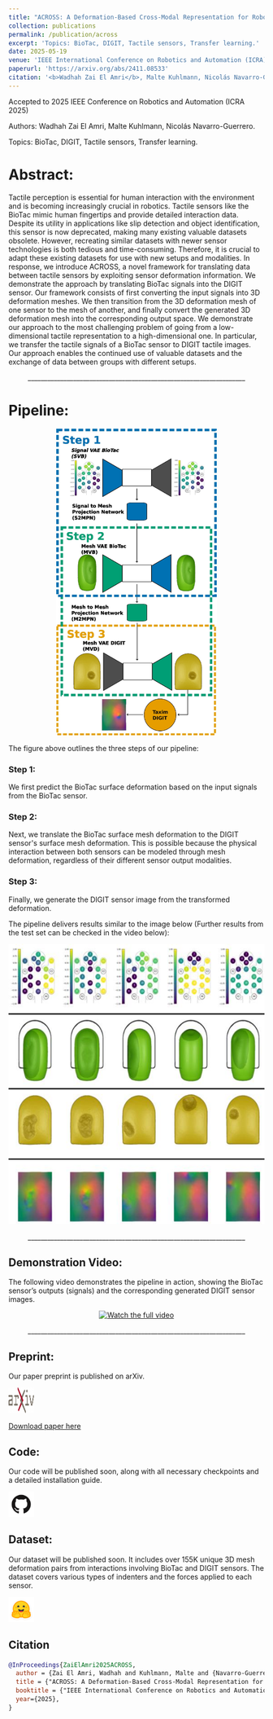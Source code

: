 ```yaml
---
title: "ACROSS: A Deformation-Based Cross-Modal Representation for Robotic Tactile Perception"
collection: publications
permalink: /publication/across
excerpt: 'Topics: BioTac, DIGIT, Tactile sensors, Transfer learning.'
date: 2025-05-19
venue: 'IEEE International Conference on Robotics and Automation (ICRA) 2025, Atlanta, USA'
paperurl: 'https://arxiv.org/abs/2411.08533'
citation: '<b>Wadhah Zai El Amri</b>, Malte Kuhlmann, Nicolás Navarro-Guerrero (2025). &quot;ACROSS: A Deformation-Based Cross-Modal Representation for Robotic Tactile Perception.&quot; <i>2025 IEEE International Conference on Robotics and Automation (ICRA), Atlanta, USA, 2025</i>.'
---
```


Accepted to 2025 IEEE Conference on Robotics and Automation (ICRA 2025)

Authors: Wadhah Zai El Amri, Malte Kuhlmann, Nicolás Navarro-Guerrero.

Topics: BioTac, DIGIT, Tactile sensors, Transfer learning.

# Abstract: 

Tactile perception is essential for human interaction with the environment and is becoming increasingly crucial in robotics. Tactile sensors like the BioTac mimic human fingertips and provide detailed interaction data. Despite its utility in applications like slip detection and object identification, this sensor is now deprecated, making many existing valuable datasets obsolete. However, recreating similar datasets with newer sensor technologies is both tedious and time-consuming. Therefore, it is crucial to adapt these existing datasets for use with new setups and modalities. In response, we introduce ACROSS, a novel framework for translating data between tactile sensors by exploiting sensor deformation information. We demonstrate the approach by translating BioTac signals into the DIGIT sensor. Our framework consists of first converting the input signals into 3D deformation meshes. We then transition from the 3D deformation mesh of one sensor to the mesh of another, and finally convert the generated 3D deformation mesh into the corresponding output space. We demonstrate our approach to the most challenging problem of going from a low-dimensional tactile representation to a high-dimensional one. In particular, we transfer the tactile signals of a BioTac sensor to DIGIT tactile images. Our approach enables the continued use of valuable datasets and the exchange of data between groups with different setups.

<p align="center">
___________________________________________________________________
</p>


# Pipeline:


<p align="center">
  <img src="../images/across/Pipeline.jpg" width="316" height="602" />
</p>

The figure above outlines the three steps of our pipeline:

### Step 1:

We first predict the BioTac surface deformation based on the input signals from the BioTac sensor.

### Step 2:

Next, we translate the BioTac surface mesh deformation to the DIGIT sensor's surface mesh deformation. This is possible because the physical interaction between both sensors can be modeled through mesh deformation, regardless of their different sensor output modalities.

### Step 3: 

Finally, we generate the DIGIT sensor image from the transformed deformation.


The pipeline delivers results similar to the image below (Further results from the test set can be checked in the video below):

<p align="center">
  <img src="../images/across/figure_results_all_data.jpg" width="550" height="550" />
</p>

<p align="center">
___________________________________________________________________
</p>

## Demonstration Video:

The following video demonstrates the pipeline in action, showing the BioTac sensor’s outputs (signals) and the corresponding generated DIGIT sensor images.

<p align="center">
  <a href="../images/across/video.mp4">
    <img src="../images/across/full_new.gif" alt="Watch the full video" width="960" height="320">
  </a>
</p>


<p align="center">
___________________________________________________________________
</p>


## Preprint: 

Our paper preprint is published on arXiv.

[<img src="../images/ArXiv_logo.png" width="50" height="50">](https://arxiv.org/abs/2411.08533)

[Download paper here](http://wzaielamri.github.io/files/across_zaielamri.pdf)

## Code: 

Our code will be published soon, along with all necessary checkpoints and a detailed installation guide.

[<img src="../images/GitHub-Mark.png" width="50" height="50">](https://github.com/wzaielamri/across_framework)

## Dataset:

Our dataset will be published soon. It includes over 155K unique 3D mesh deformation pairs from interactions involving BioTac and DIGIT sensors. The dataset covers various types of indenters and the forces applied to each sensor.

[<img src="../images/hf-logo.png" width="50" height="50">](https://huggingface.co/datasets/wzaielamri/across_framework)

## Citation

```bibtex
@InProceedings{ZaiElAmri2025ACROSS,
  author = {Zai El Amri, Wadhah and Kuhlmann, Malte and {Navarro-Guerrero}, Nicol{\'a}s},
  title = {"ACROSS: A Deformation-Based Cross-Modal Representation for Robotic Tactile Perception"},
  booktitle = {"IEEE International Conference on Robotics and Automation (ICRA)"},
  year={2025},
}
```